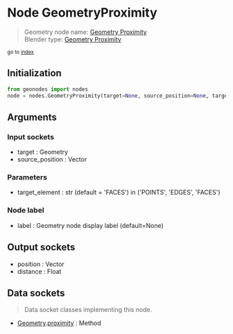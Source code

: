 
# Node GeometryProximity

> Geometry node name: [Geometry Proximity](https://docs.blender.org/manual/en/latest/modeling/geometry_nodes/geometry/geometry_proximity.html)<br>
  Blender type: [Geometry Proximity](https://docs.blender.org/api/current/bpy.types.GeometryNodeProximity.html)
  
<sub>go to [index](/docs/index.md)</sub>

Initialization
--------------

```python
from geonodes import nodes
node = nodes.GeometryProximity(target=None, source_position=None, target_element='FACES', label=None)
```



## Arguments


### Input sockets

- target : Geometry
- source_position : Vector

### Parameters

- target_element : str (default = 'FACES') in ('POINTS', 'EDGES', 'FACES')

### Node label

- label : Geometry node display label (default=None)

## Output sockets

- position : Vector
- distance : Float

## Data sockets

> Data socket classes implementing this node.
  
  
- [Geometry](/docs/sockets/Geometry.md).[proximity](/docs/sockets/Geometry.md#proximity) : Method
  
